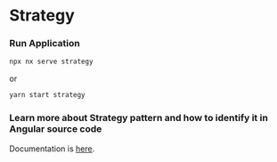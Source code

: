 # Strategy

### Run Application

```bash
npx nx serve strategy
```

or

```bash
yarn start strategy
```

### Learn more about Strategy pattern and how to identify it in Angular source code

Documentation is [here](https://angular-challenges.vercel.app/challenges/angular/1-projection/).
